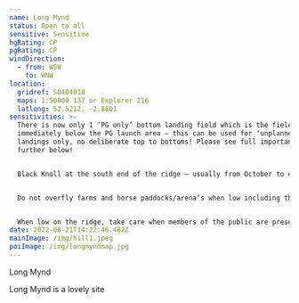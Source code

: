 ```yaml
---
name: Long Mynd
status: Open to all
sensitive: Sensitive
hgRating: CP
pgRating: CP
windDirection:
  - from: WSW
    to: WNW
location:
  gridref: SO404918
  maps: 1:50000 137 or Explorer 216
  latlong: 52.5212, -2.8801
sensitivities: >-
  There is now only 1 ‘PG only’ bottom landing field which is the field
  immediately below the PG launch area – this can be used for ‘unplanned’ bottom
  landings only, no deliberate top to bottoms! Please see full important details
  further below!


  Black Knoll at the south end of the ridge – usually from October to end January shooting may take place on and below the hill during which there must be no flying on Black Knoll – do not take off from nor fly to it. Shooting dates will be posted to the Black Knoll site guide and to the forum when known!


  Do not overfly farms and horse paddocks/arena’s when low including the one just below launch! Plan your landing to avoid this and have a Plan B!


  When low on the ridge, take care when members of the public are present including horse riders and dog walkers.
date: 2022-08-21T14:22:46.482Z
mainImage: /img/hill1.jpeg
poiImage: /img/longmyndmap.jpg
---
```


Long Mynd

Long Mynd is a lovely site

